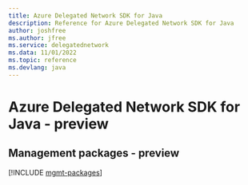 ```yaml
---
title: Azure Delegated Network SDK for Java
description: Reference for Azure Delegated Network SDK for Java
author: joshfree
ms.author: jfree
ms.service: delegatednetwork
ms.data: 11/01/2022
ms.topic: reference
ms.devlang: java
---
```

# Azure Delegated Network SDK for Java - preview

## Management packages - preview
[!INCLUDE [mgmt-packages](delegated-network-mgmt-index.md)]